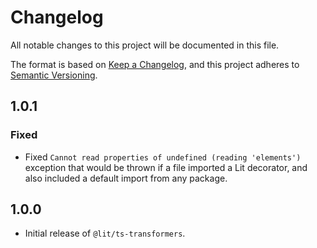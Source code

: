 # Changelog

All notable changes to this project will be documented in this file.

The format is based on [Keep a Changelog](https://keepachangelog.com/en/1.0.0/),
and this project adheres to [Semantic Versioning](https://semver.org/spec/v2.0.0.html).

<!-- ## Unreleased -->

## 1.0.1

### Fixed

- Fixed `Cannot read properties of undefined (reading 'elements')` exception
  that would be thrown if a file imported a Lit decorator, and also included a
  default import from any package.

## 1.0.0

- Initial release of `@lit/ts-transformers`.
